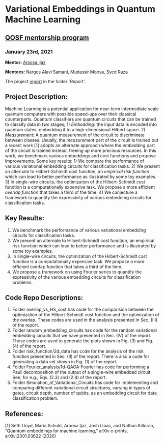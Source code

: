 # **Variational Embeddings in Quantum Machine Learning**
## **[QOSF mentorship program](https://qosf.org)** 
### January 23rd, 2021

**Mentor:** [Aroosa Ijaz](https://aroosaijaz.github.io/)

**Mentees:** [Narges Alavi Samani](https://www.linkedin.com/in/narges-alavi-samani/), [Mudassir Moosa](https://www.linkedin.com/in/mudassir-moosa/), [Syed Raza](https://www.linkedin.com/in/syedraza22/)

The project [report](https://github.com/mudassirmoosa/variational_embedding_circuits/tree/master/Report) in the folder `Report'.

## **Project Description:**

Machine Learning is a potential application for near-term intermediate scale quantum computers with possible speed-ups over their classical counterparts. Quantum classifiers are quantum circuits that can be trained to classify data in two stages; 1) *Embedding*: the input data is encoded into quantum states, embedding it to a high-dimensional Hilbert space. 2) *Measurement*: A quantum measurement of the circuit to discriminate between classes. Usually, the *measurement* part of the circuit is trained but a recent work [1] adopts an alternate approach where the *embedding* part of the circuit is trained instead, freeing up more precious resources. In this work, we benchmark various embeddings and cost functions and propose improvements. Some key results: 1) We compare the performance of various variational embedding circuits for classification tasks. 2) We present an alternate to Hilbert-Schmidt cost function, an *empirical risk function* which can lead to better performance as illustrated by some toy examples. 3) In single-wire circuits, the optimization of the Hilbert-Schmidt cost function is a computationally expensive task. We propose a more efficient *overlap function* that takes a third of the time. 4) We conjecture a framework to quantify the expressivity of various embedding circuits for classification tasks. 

## **Key Results:**
1) We benchmark the performance of various variational embedding circuits for classification tasks.
2) We present an alternate to Hilbert-Schmidt cost function, an empirical risk function which can lead to better performance and is illustrated by some toy examples. 
3) In single-wire circuits, the optimization of the Hilbert-Schmidt cost function is a computationally expensive task. We propose a more efficient overlap function that takes a third of the time. 
4) We propose a framework on using Fourier series to quantify the expressivity of the various embedding circuits for classification problems. 

## **Code Repo Descriptions:**
1) Folder overlap_vs_HS_cost has code for the comparision between the optimization of the Hilbert-Schmidt cost function and the optimization of the overlap. These codes are used in the analysis presented in Sec. (III) of the report.
2) Folder random_embedding_circuits has code for the random variational embedding circuits that we have presented in Sec. (IV) of the report. These codes are used to generate the plots shown in Fig. (3) and Fig. (4) of the report.
3) Folder risk_function/2d_data has code for the analysis of the risk function presented in Sec. (II) of the report. There is also a code for generating a data set shown in Fig. (1) of the report. 
4) Folder Fourier_analysis/1d-QAOA-Fourier has code for performing a Pauli decomposition of the output of a single-wire embedded circuit. See, for e.g., Eqs. (2.3) and (2.4) of the report. 
5) Folder Simulation_of_Variational_Circuits has code for implementing and comparing different variational circuit structures, varying in types of gates, circuit depth, number of qubits, as an embedding circuit for data classification problem.

## **References:**

[1] Seth Lloyd, Maria Schuld, Aroosa Ijaz, Josh Izaac, and Nathan Killoran, “Quantum embeddings for machine learning,” arXiv e-prints, arXiv:2001.03622 (2020)
